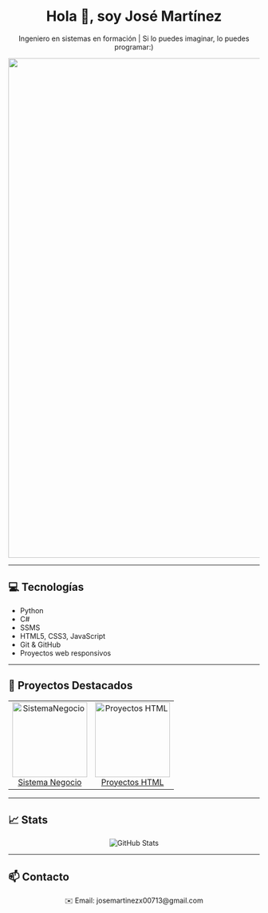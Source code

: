 <h1 align="center">Hola 👋, soy José Martínez</h1>

<p align="center">
  Ingeniero en sistemas en formación | Si lo puedes imaginar, lo puedes programar:)
</p>

<p align="center">
  <img src="https://media2.giphy.com/media/v1.Y2lkPTc5MGI3NjExYWgxYmxxZTM4N3Rkano3MTR1cDNvMGQycWE5NTluNG1vbWoycGlnbyZlcD12MV9pbnRlcm5hbF9naWZfYnlfaWQmY3Q9Zw/pVGsAWjzvXcZW4ZBTE/giphy.gif" width="1000"/>
</p>

---

## 💻 Tecnologías
<ul>
  <li>Python</li>
  <li>C#</li>
  <li>SSMS</li>
  <li>HTML5, CSS3, JavaScript</li>
  <li>Git & GitHub</li>
  <li>Proyectos web responsivos</li>
</ul>

---

## 📂 Proyectos Destacados
<p align="center">
  <table>
    <tr>
      <td align="center">
        <a href="https://github.com/josemartinezx00713-create/Sistema-de-negocio.git">
          <img src="https://images.alphacoders.com/113/thumb-1920-1130469.png" alt="SistemaNegocio" width="150"/><br>
          Sistema Negocio
        </a>
      </td>
      <td align="center">
        <a href="https://github.com/josemartinezx00713-create/Proyectos-Ingenier-a">
          <img src="https://images.alphacoders.com/113/thumb-1920-1130469.png" alt="Proyectos HTML" width="150"/><br>
          Proyectos HTML
        </a>
      </td>
  </table>
</p>

---

## 📈 Stats
<p align="center">
  <img src="https://github-readme-stats.vercel.app/api?username=josemartinezx00713-create&show_icons=true&theme=radical" alt="GitHub Stats"/>
</p>

---

## 📫 Contacto
<p align="center">
  ✉️ Email: josemartinezx00713@gmail.com<br>
</p>
